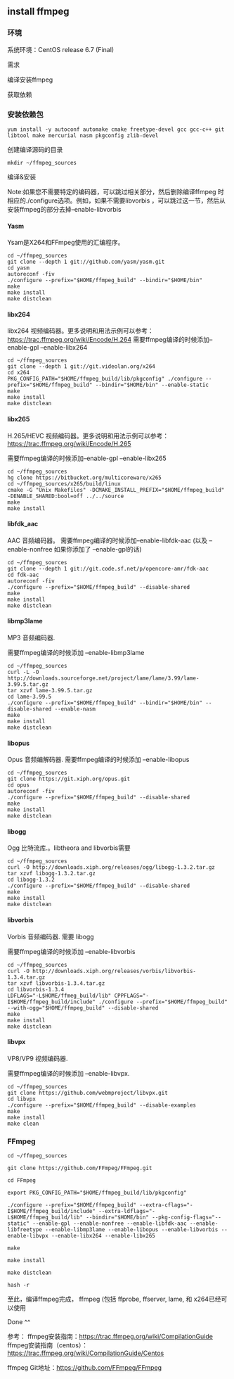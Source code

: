 ## install ffmpeg

### 环境

系统环境：CentOS release 6.7 (Final)

需求

编译安装ffmpeg

获取依赖

### 安装依赖包

```shell
yum install -y autoconf automake cmake freetype-devel gcc gcc-c++ git libtool make mercurial nasm pkgconfig zlib-devel

```
创建编译源码的目录

```shell
mkdir ~/ffmpeg_sources
```

编译&安装

Note:如果您不需要特定的编码器，可以跳过相关部分，然后删除编译ffmpeg 时相应的./configure选项。例如，如果不需要libvorbis ，可以跳过这一节，然后从安装ffmpeg的部分去掉–enable-libvorbis

#### Yasm

Ysam是X264和FFmpeg使用的汇编程序。
```shell
cd ~/ffmpeg_sources
git clone --depth 1 git://github.com/yasm/yasm.git
cd yasm
autoreconf -fiv
./configure --prefix="$HOME/ffmpeg_build" --bindir="$HOME/bin"
make
make install
make distclean
```

#### libx264

libx264 视频编码器。更多说明和用法示例可以参考：https://trac.ffmpeg.org/wiki/Encode/H.264 
需要ffmpeg编译的时候添加–enable-gpl –enable-libx264
```shell
cd ~/ffmpeg_sources
git clone --depth 1 git://git.videolan.org/x264
cd x264
PKG_CONFIG_PATH="$HOME/ffmpeg_build/lib/pkgconfig" ./configure --prefix="$HOME/ffmpeg_build" --bindir="$HOME/bin" --enable-static
make
make install
make distclean
```
#### libx265

H.265/HEVC 视频编码器。更多说明和用法示例可以参考：https://trac.ffmpeg.org/wiki/Encode/H.265

需要ffmpeg编译的时候添加–enable-gpl –enable-libx265
```shell
cd ~/ffmpeg_sources
hg clone https://bitbucket.org/multicoreware/x265
cd ~/ffmpeg_sources/x265/build/linux
cmake -G "Unix Makefiles" -DCMAKE_INSTALL_PREFIX="$HOME/ffmpeg_build" -DENABLE_SHARED:bool=off ../../source
make
make install
```
#### libfdk_aac

AAC 音频编码器。 
需要ffmpeg编译的时候添加–enable-libfdk-aac (以及 –enable-nonfree 如果你添加了 –enable-gpl的话)
```shell
cd ~/ffmpeg_sources
git clone --depth 1 git://git.code.sf.net/p/opencore-amr/fdk-aac
cd fdk-aac
autoreconf -fiv
./configure --prefix="$HOME/ffmpeg_build" --disable-shared
make
make install
make distclean
```
#### libmp3lame

MP3 音频编码器.

需要ffmpeg编译的时候添加 –enable-libmp3lame
```shell
cd ~/ffmpeg_sources
curl -L -O http://downloads.sourceforge.net/project/lame/lame/3.99/lame-3.99.5.tar.gz
tar xzvf lame-3.99.5.tar.gz
cd lame-3.99.5
./configure --prefix="$HOME/ffmpeg_build" --bindir="$HOME/bin" --disable-shared --enable-nasm
make
make install
make distclean
```
#### libopus

Opus 音频编解码器. 
需要ffmpeg编译的时候添加 –enable-libopus
```shell
cd ~/ffmpeg_sources
git clone https://git.xiph.org/opus.git
cd opus
autoreconf -fiv
./configure --prefix="$HOME/ffmpeg_build" --disable-shared
make
make install
make distclean
```
#### libogg

Ogg 比特流库.。libtheora and libvorbis需要
``` shell
cd ~/ffmpeg_sources
curl -O http://downloads.xiph.org/releases/ogg/libogg-1.3.2.tar.gz
tar xzvf libogg-1.3.2.tar.gz
cd libogg-1.3.2
./configure --prefix="$HOME/ffmpeg_build" --disable-shared
make
make install
make distclean
```
#### libvorbis

Vorbis 音频编码器. 需要 libogg

需要ffmpeg编译的时候添加 –enable-libvorbis
``` shell
cd ~/ffmpeg_sources
curl -O http://downloads.xiph.org/releases/vorbis/libvorbis-1.3.4.tar.gz
tar xzvf libvorbis-1.3.4.tar.gz
cd libvorbis-1.3.4
LDFLAGS="-L$HOME/ffmeg_build/lib" CPPFLAGS="-I$HOME/ffmpeg_build/include" ./configure --prefix="$HOME/ffmpeg_build" --with-ogg="$HOME/ffmpeg_build" --disable-shared
make
make install
make distclean
```
#### libvpx

VP8/VP9 视频编码器.

需要ffmpeg编译的时候添加 –enable-libvpx.
``` shell
cd ~/ffmpeg_sources
git clone https://github.com/webmproject/libvpx.git
cd libvpx
./configure --prefix="$HOME/ffmpeg_build" --disable-examples
make
make install
make clean
```
### FFmpeg

```shell
cd ~/ffmpeg_sources

git clone https://github.com/FFmpeg/FFmpeg.git

cd FFmpeg

export PKG_CONFIG_PATH="$HOME/ffmpeg_build/lib/pkgconfig"

./configure --prefix="$HOME/ffmpeg_build" --extra-cflags="-I$HOME/ffmpeg_build/include" --extra-ldflags="-L$HOME/ffmpeg_build/lib" --bindir="$HOME/bin" --pkg-config-flags="--static" --enable-gpl --enable-nonfree --enable-libfdk-aac --enable-libfreetype --enable-libmp3lame --enable-libopus --enable-libvorbis --enable-libvpx --enable-libx264 --enable-libx265

make

make install

make distclean

hash -r
```
至此，编译ffmpeg完成， ffmpeg (包括 ffprobe, ffserver, lame, 和 x264已经可以使用

Done ^^

参考： 
ffmpeg安装指南：https://trac.ffmpeg.org/wiki/CompilationGuide 
ffmpeg安装指南（centos）：https://trac.ffmpeg.org/wiki/CompilationGuide/Centos

ffmpeg Git地址：https://github.com/FFmpeg/FFmpeg

